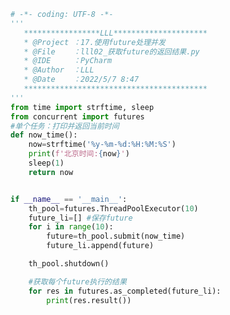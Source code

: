 
<BlogInfo id="1173" title="2.获取future的返回结果" author="白日梦想猿" pv=0 read_times=0 pre_cost_time=0分43秒 category="使用future处理并发" tag_list="['使用future处理并发']" create_time="2022.05.07 08:47:42" update_time="2022.05.07 08:55:38" />

```python
# -*- coding: UTF-8 -*-
'''
   *****************LLL*********************
   * @Project ：17.使用future处理并发                       
   * @File    ：lll02_获取future的返回结果.py                  
   * @IDE     ：PyCharm             
   * @Author  ：LLL                         
   * @Date    ：2022/5/7 8:47             
   *****************************************
'''
from time import strftime, sleep
from concurrent import futures
#单个任务：打印并返回当前时间
def now_time():
    now=strftime('%y-%m-%d:%H:%M:%S')
    print(f'北京时间:{now}')
    sleep(1)
    return now


if __name__ == '__main__':
    th_pool=futures.ThreadPoolExecutor(10)
    future_li=[] #保存future
    for i in range(10):
        future=th_pool.submit(now_time)
        future_li.append(future)

    th_pool.shutdown()

    #获取每个future执行的结果
    for res in futures.as_completed(future_li):
        print(res.result())










```
